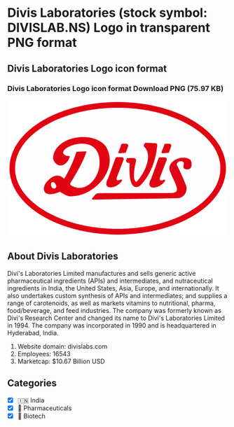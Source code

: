 # Divis Laboratories (stock symbol: DIVISLAB.NS) Logo in transparent PNG format

## Divis Laboratories Logo icon format

### Divis Laboratories Logo icon format Download PNG (75.97 KB)

![Divis Laboratories Logo icon format Download PNG (75.97 KB)](/img/orig/DIVISLAB.NS-18bab8ea.png)

## About Divis Laboratories

Divi's Laboratories Limited manufactures and sells generic active pharmaceutical ingredients (APIs) and intermediates, and nutraceutical ingredients in India, the United States, Asia, Europe, and internationally. It also undertakes custom synthesis of APIs and intermediates; and supplies a range of carotenoids, as well as markets vitamins to nutritional, pharma, food/beverage, and feed industries. The company was formerly known as Divi's Research Center and changed its name to Divi's Laboratories Limited in 1994. The company was incorporated in 1990 and is headquartered in Hyderabad, India.

1. Website domain: divislabs.com
2. Employees: 16543
3. Marketcap: $10.67 Billion USD


## Categories
- [x] 🇮🇳 India
- [x] 💊 Pharmaceuticals
- [x] 🧬 Biotech
